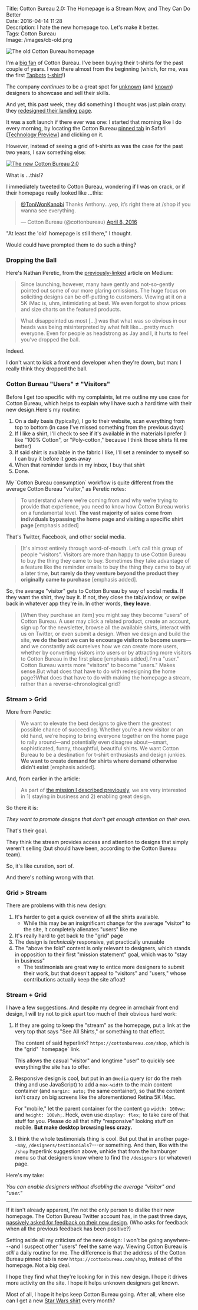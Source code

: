 Title: Cotton Bureau 2.0: The Homepage is a Stream Now, and They Can Do Better  
Date: 2016-04-14 11:28  
Description: I hate the new homepage too. Let's make it better.   
Tags: Cotton Bureau  
Image: /images/cb-old.png  

![The old Cotton Bureau homepage][1]

I'm a [big fan][2] of Cotton Bureau. I've been buying their t-shirts for the past couple of years. I was there almost from the beginning (which, for me, was the first [Tapbots][3] [t-shirt][4]!)

The company *continues* to be a great spot for [unknown][5] (and [known][6]) designers to showcase and sell their skills.

And yet, this past week, they did something I thought was just plain crazy: they [redesigned their landing page][7].
<!-- {id="medium-link"} -->

It was a soft launch if there ever was one: I started that morning like I do every morning, by locating the Cotton Bureau [pinned tab][8] in Safari [[Technology Preview][9]] and clicking on it.

However, instead of seeing a grid of t-shirts as was the case for the past two years, I saw something else:

[![The new Cotton Bureau 2.0][10]][11]

What is ...this!?

I immediately tweeted to Cotton Bureau, wondering if I was on crack, or if their homepage really looked like ...this:

<blockquote class="twitter-tweet tw-align-center" data-lang="en"><p lang="en" dir="ltr"><a href="https://twitter.com/ToniWonKanobi">@ToniWonKanobi</a> Thanks Anthony…yep, it’s right there at /shop if you wanna see everything.</p>&mdash; Cotton Bureau (@cottonbureau) <a href="https://twitter.com/cottonbureau/status/718546677771145216">April 8, 2016</a></blockquote> <script async src="//platform.twitter.com/widgets.js" charset="utf-8"></script>

"At least the 'old' homepage is still there," I thought.

Would could have prompted them to do such a thing?

### Dropping the Ball

Here's Nathan Peretic, from the [previously-linked][12] article on Medium:

> Since launching, however, many have gently and not-so-gently pointed out some of our more glaring omissions. The huge focus on soliciting designs can be off-putting to customers. Viewing at it on a 5K iMac is, uhm, intimidating at best. We even forgot to show prices and size charts on the featured products.

> What disappointed us most [...] was that what was so obvious in our heads was being misinterpreted by what felt like… pretty much everyone. Even for people as headstrong as Jay and I, it hurts to feel you’ve dropped the ball.

Indeed.

I don't want to kick a front end developer when they're down, but man: I really think they dropped the ball.

### Cotton Bureau "Users" ≠ "Visitors"

Before I get too specific with my complaints, let me outline my use case for Cotton Bureau, which helps to explain why I have such a hard time with their new design.Here's my routine:

1. On a daily basis (typically), I go to their website, scan everything from top to bottom (in case I've missed something from the previous days)
2. If I like a shirt, I'll check to see if it's available in the materials I prefer (I like "100% Cotton", or "Poly-cotton," because I think those shirts fit me better)
3. If said shirt is available in the fabric I like, I'll set a reminder to myself so I can buy it before it goes away
4. When that reminder lands in my inbox, I buy that shirt
5. Done.

My \`Cotton Bureau consumption\` workflow is quite different from the average Cotton Bureau "visitor," as Peretic notes:

> To understand where we’re coming from and why we’re trying to provide that experience, you need to know how Cotton Bureau works on a fundamental level. **The vast majority of sales come from individuals bypassing the home page and visiting a specific shirt page** [emphasis added]

That's Twitter, Facebook, and other social media.

> [It's almost entirely through word-of-mouth. Let’s call this group of people “visitors”. Visitors are more than happy to use Cotton Bureau to buy the thing they came to buy. Sometimes they take advantage of a feature like the reminder emails to buy the thing they came to buy at a later time, **but rarely do they venture beyond the product they originally came to purchase** [emphasis added].

So, the average "visitor" gets to Cotton Bureau by way of social media. If they want the shirt, they buy it. If not, they close the tab/window, or swipe back in whatever app they're in. In other words, **they leave**.

> [When they purchase an item] you might say they become “users” of Cotton Bureau. A user may click a related product, create an account, sign up for the newsletter, browse all the available shirts, interact with us on Twitter, or even submit a design. When we design and build the site, **we do the best we can to encourage visitors to become users**—and we constantly ask ourselves how we can create more users, whether by converting visitors into users or by attracting more visitors to Cotton Bureau in the first place [emphasis added].I'm a "user." Cotton Bureau wants more "visitors" to become "users." Makes sense.But what does that have to do with redesigning the home page?What does that have to do with making the homepage a stream, rather than a reverse-chronological grid?

### Stream > Grid

More from Peretic:

> We want to elevate the best designs to give them the greatest possible chance of succeeding. Whether you’re a new visitor or an old hand, we’re hoping to bring everyone together on the home page to rally around—and potentially even disagree about—smart, sophisticated, funny, thoughtful, beautiful shirts. We want Cotton Bureau to be a destination for t-shirt enthusiasts and design junkies. **We want to create demand for shirts where demand otherwise didn’t exist** [emphasis added].

And, from earlier in the article:

> As part of [the mission I described previously][13], we are very interested in 1) staying in business and 2) enabling great design.

So there it is:

*They want to promote designs that don't get enough attention on their own.*
<!-- {.takehome} -->

That's their goal.

They think the stream provides access and attention to designs that simply weren't selling (but should have been, according to the Cotton Bureau team).

So, it's like curation, sort of.

And there's nothing wrong with that.

### Grid > Stream

There are problems with this new design:

1. It's harder to get a quick overview of all the shirts available.
	* While this may be an insignificant change for the average "visitor" to the site, it completely alienates "users" like me
2. It's really hard to get back to the "grid" page
3. The design is *technically* responsive, yet practically unusable
4. The "above the fold" content is only relevant to designers, which stands in opposition to their first "mission statement" goal, which was to "stay in business"
	* The testimonials are great way to entice more designers to submit their work, but that doesn't appeal to "visitors" and "users," whose contributions actually keep the site afloat!

### Stream + Grid

I have a few suggestions. And despite my degree in armchair front end design, I will try not to pick apart too much of their obvious hard work:

1. If they are going to keep the "stream" as the homepage, put a link at the very top that says "See All Shirts," or something to that effect.

	The content of said hyperlink? `https://cottonbureau.com/shop`, which is the "grid" \`homepage\` link.
	
	This allows the casual "visitor" and longtime "user" to quickly see everything the site has to offer.
3. Responsive design is cool, but put in an `@media` query (or do the meh thing and use JavaScript) to add a `max-width` to the main content container (and `margin: auto;` the same container), so that the content isn't crazy on big screens like the aforementioned Retina 5K iMac.

	For "mobile," let the parent container for the content go `width: 100vw;` and `height: 100vh;`. Heck, even use `display: flex;` to take care of that stuff for you. Please do all that nifty "responsive" looking stuff on mobile. **But make desktop browsing less crazy.**
4. I think the whole testimonials thing is cool. But put that in another page--say, `/designers/testimonials`?---or something. And then, like with the `/shop` hyperlink suggestion above, unhide that from the hamburger menu so that designers know where to find the `/designers` (or whatever) page.

Here's my take:

*You can enable designers without disabling the average "visitor" and "user."*

***

If it isn't already apparent, I'm not the only person to dislike their new homepage. The Cotton Bureau Twitter account has, in the past three days, [passively asked for feedback on their new design][14]. (Who asks for feedback when all the previous feedback has been positive?)

Setting aside all my criticism of the new design: I won't be going anywhere---and I suspect other "users" feel the same way. Viewing Cotton Bureau is *still* a daily routine for me. The difference is that the address of the Cotton Bureau pinned tab is now `https://cottonbureau.com/shop`, instead of the homepage. Not a big deal.

I hope they find what they're looking for in this new design. I hope it drives more activity on the site. I hope it helps unknown designers get known.

Most of all, I hope it helps keep Cotton Bureau going. After all, where else can I get a new [Star Wars shirt][15] every month?

[^1]: Let's say today is Thursday. I like a shirt that is going to end next Tuesday. If I buy the shirt right away, it'll cost ~$5 in shipping *for just that one shirt.*
	
	A day goes by, and now it's Friday. I see *another* shirt I like. It doesn't end for another 10 days. I buy that one right away, costing me another ~$5 on shipping *for just that one shirt.*
	
	What I *should* have done is waited to buy the shirt that I saw on Thursday---I should have waited to buy that shirt *with* whatever other shirt I saw on Friday.
	
	Setting those little reminders makes is helpful because it forces me to go back to the site, add the reminder shirt to the car---and here's the important part---**I also add to the cart any other shirts I want to buy**.
	
	This way, I minimize the money spent on shipping (since Cotton Bureau applies some sort of USPS-based shipping discount for multiple orders).

[1]: /images/cb-old.jpg "The old Cotton Bureau website"
[2]: /tags/Cotton%20Bureau "My posts on Cotton Bureau"
[3]: http://tapbots.com "Tapbots"
[4]: /images/tapbotsfirst.png "My first purchase on Cotton Bureau"
[5]: http://twitter.com/eythink "Lindsay Eyth on Twitter"
[6]: http://louie.land/ "Louie Mantia's website"
[7]: https://atlarge.cottonbureau.com/cotton-bureau-2-0-94c6788979e9#.bnzo56spb "Link to Medium piece in which they detail their reasons for changing the website"
[8]: https://support.apple.com/kb/PH21462?locale=en_US "Safari 9 Pinned Tabs"
[9]: /2016/3/30/apples-safari-technology-preview-is-a-stable-test-platform-for-users-and-devs "My post on Safari Technology Preview"
[10]: /images/cb-new.jpg "Screenshot of the new Cotton Bureau homepage"
[11]: https://d.pr/i/XRERgM "Link to full version of screenshot. Note: it's huge!"
[12]: https://cottonbureau.com/shop "Old Cotton Bureau home page"
[13]: #medium-link "Link to portion of this post in which I link to their Medium piece"
[14]: https://atlarge.cottonbureau.com/getting-our-story-straight-ebb3483b1741#.g3f3xx8uf "Previous post on Medium in which they describe the mission of Cotton Bureau"
[15]: https://twitter.com/search?q=%40cottonbureau%20homepage&src=typd "Twitter search for Cotton Bureau asking for feedback on their new design"
[16]: https://duckduckgo.com/?q=site%3Acottonbureau.com+%22Star+Wars%22 "Search results for Star Wars shirts on Cotton Bureau"